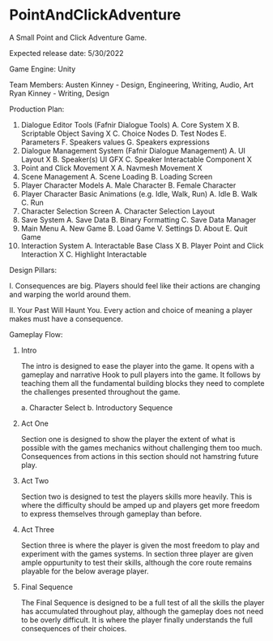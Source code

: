 # PointAndClickAdventure
 A Small Point and Click Adventure Game.


Expected release date: 5/30/2022


Game Engine: Unity


Team Members:
	Austen Kinney - Design, Engineering, Writing, Audio, Art
	Ryan Kinney - Writing, Design


Production Plan:
1. Dialogue Editor Tools (Fafnir Dialogue Tools)
	A. Core System X
	B. Scriptable Object Saving X
	C. Choice Nodes
	D. Test Nodes
	E. Parameters
	F. Speakers values
	G. Speakers expressions
2. Dialogue Management System (Fafnir Dialogue Management)
	A. UI Layout X
	B. Speaker(s) UI GFX
	C. Speaker Interactable Component X
3. Point and Click Movement X
	A. Navmesh Movement X
4. Scene Management
	A. Scene Loading
	B. Loading Screen
5. Player Character Models
	A. Male Character
	B. Female Character
6. Player Character Basic Animations (e.g. Idle, Walk, Run)
	A. Idle
	B. Walk
	C. Run
7. Character Selection Screen
	A. Character Selection Layout
8. Save System
	A. Save Data
	B. Binary Formatting
	C. Save Data Manager
9. Main Menu
	A. New Game
	B. Load Game
	V. Settings
	D. About
	E. Quit Game
10. Interaction System
	A. Interactable Base Class X
	B. Player Point and Click Interaction X
	C. Highlight Interactable



Design Pillars:

I. Consequences are big.
	Players should feel like their actions are changing and warping the world around them.

II. Your Past Will Haunt You.
	Every action and choice of meaning a player makes must have a consequence.


Gameplay Flow:

1. Intro

	The intro is designed to ease the player into the game. It opens with a gameplay and narrative Hook to pull players into the game. 
It follows by teaching them all the fundamental building blocks they need to complete the challenges presented throughout the game.

	a. Character Select
	b. Introductory Sequence

2. Act One

	Section one is designed to show the player the extent of what is possible with the games mechanics without challenging them too 
much. Consequences from actions in this section should not hamstring future play.

3. Act Two

	Section two is designed to test the players skills more heavily. This is where the difficulty should be amped up and players get
more freedom to express themselves through gameplay than before.

4. Act Three

	Section three is where the player is given the most freedom to play and experiment with the games systems. In section three player
are given ample oppurtunity to test their skills, although the core route remains playable for the below average player.

5. Final Sequence

	The Final Sequence is designed to be a full test of all the skills the player has accumulated throughout play, although the gameplay 
does not need to be overly difficult. It is where the player finally understands the full consequences of their choices.
